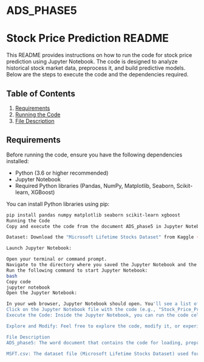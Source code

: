 # ADS_PHASE5
# Stock Price Prediction README

This README provides instructions on how to run the code for stock price prediction using Jupyter Notebook. The code is designed to analyze historical stock market data, preprocess it, and build predictive models. Below are the steps to execute the code and the dependencies required.

## Table of Contents
1. [Requirements](#requirements)
2. [Running the Code](#running-the-code)
3. [File Description](#file-description)

## Requirements

Before running the code, ensure you have the following dependencies installed:

- Python (3.6 or higher recommended)
- Jupyter Notebook
- Required Python libraries (Pandas, NumPy, Matplotlib, Seaborn, Scikit-learn, XGBoost)

You can install Python libraries using pip:

```bash
pip install pandas numpy matplotlib seaborn scikit-learn xgboost
Running the Code
Copy and execute the code from the document ADS_phase5 in Jupyter Notebook

Dataset: Download the "Microsoft Lifetime Stocks Dataset" from Kaggle (https://www.kaggle.com/datasets/prasoonkottarathil/microsoft-lifetime-stocks-dataset) and save it in the same directory as the Jupyter Notebook file.

Launch Jupyter Notebook:

Open your terminal or command prompt.
Navigate to the directory where you saved the Jupyter Notebook and the dataset.
Run the following command to start Jupyter Notebook:
bash
Copy code
jupyter notebook
Open the Jupyter Notebook:

In your web browser, Jupyter Notebook should open. You'll see a list of files in your current directory.
Click on the Jupyter Notebook file with the code (e.g., "Stock_Price_Prediction.ipynb").
Execute the Code: Inside the Jupyter Notebook, you can run the code cells one by one. Use the "Run" button or press Shift+Enter while in a cell to execute it. Follow the code comments and markdown cells for guidance.

Explore and Modify: Feel free to explore the code, modify it, or experiment with different features or models for stock price prediction.

File Description
ADS_phase5: The word document that contains the code for loading, preprocessing, and modeling the stock price data.

MSFT.csv: The dataset file (Microsoft Lifetime Stocks Dataset) used for analysis. Downloaded from Kaggle.

